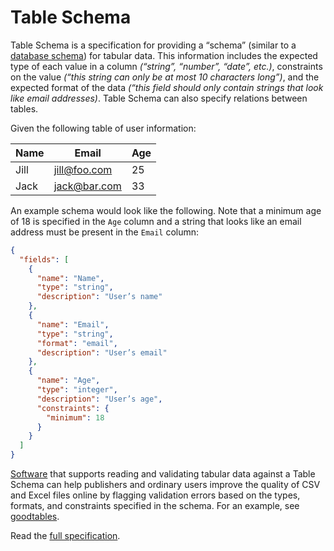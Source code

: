 # Table Schema

Table Schema is a specification for providing a “schema” (similar to a [database schema](https://en.wikipedia.org/wiki/Database_schema)) for tabular data.  This information includes the expected type of each value in a column *(“string”, “number”, “date”, etc.)*, constraints on the value *(“this string can only be at most 10 characters long”)*, and the expected format of the data *(“this field should only contain strings that look like email addresses)*. Table Schema can also specify relations between tables.

Given the following table of user information:

| Name | Email        | Age |
|------|--------------|-----|
| Jill | jill@foo.com |  25 |
| Jack | jack@bar.com |  33 |

An example schema would look like the following.  Note that a minimum age of 18 is specified in the `Age` column and a string that looks like an email address must be present in the `Email` column:


```json
{
  "fields": [
    {
      "name": "Name",
      "type": "string",
      "description": "User’s name"
    },
    {
      "name": "Email",
      "type": "string",
      "format": "email",
      "description": "User’s email"
    },
    {
      "name": "Age",
      "type": "integer",
      "description": "User’s age",
      "constraints": {
        "minimum": 18
      }
    }
  ]
}
```

[Software](/software) that supports reading and validating tabular data against a Table Schema can help publishers and ordinary users improve the quality of CSV and Excel files online by flagging validation errors based on the types, formats, and constraints specified in the schema.  For an example, see [goodtables](/blog/2016/06/24/validating-data/).

Read the [full specification](https://specs.frictionlessdata.io/table-schema/).

[dp]: /data-package
[dp-main]: /data-package
[tdp]: /data-package/#tabular-data-package
[ts]: /table-schema/
[ts-types]: https://specs.frictionlessdata.io/table-schema/#field-descriptors
[csv]: /blog/2018/07/09/csv/
[json]: http://en.wikipedia.org/wiki/JSON

[spec-dp]: https://specs.frictionlessdata.io/data-package/
[spec-tdp]: https://specs.frictionlessdata.io/tabular-data-package/
[spec-ts]: https://specs.frictionlessdata.io/table-schema/
[spec-csvddf]: https://specs.frictionlessdata.io/csv-dialect/

[publish]: /docs/publish/
[pub-tabular]: /blog/2016/07/21/publish-tabular/
[pub-online]: /blog/2016/08/29/publish-online/
[pub-any]: /blog/2016/07/21/publish-any/
[pub-geo]: /blog/2016/04/30/publish-geo/
[pub-faq]: /blog/2016/04/20/publish-faq/

[tools]: /software/
[dp-creator]: http://create.frictionlessdata.io
[dp-viewer]: http://create.frictionlessdata.io

